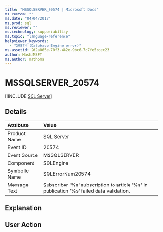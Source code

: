 ```yaml
---
title: "MSSQLSERVER_20574 | Microsoft Docs"
ms.custom: ""
ms.date: "04/04/2017"
ms.prod: sql
ms.reviewer: ""
ms.technology: supportability
ms.topic: "language-reference"
helpviewer_keywords: 
  - "20574 (Database Engine error)"
ms.assetid: 2d2a065e-70f3-482e-9bc6-7c7fe5ccec23
author: MashaMSFT
ms.author: mathoma
---
```

# MSSQLSERVER_20574
 [!INCLUDE [SQL Server](../../includes/applies-to-version/sqlserver.md)]
  
## Details  
  
| Attribute | Value |  
| :-------- | :---- |  
|Product Name|SQL Server|  
|Event ID|20574|  
|Event Source|MSSQLSERVER|  
|Component|SQLEngine|  
|Symbolic Name|SQLErrorNum20574|  
|Message Text|Subscriber '%s' subscription to article '%s' in publication '%s' failed data validation.|  
  
## Explanation  
  
## User Action  
